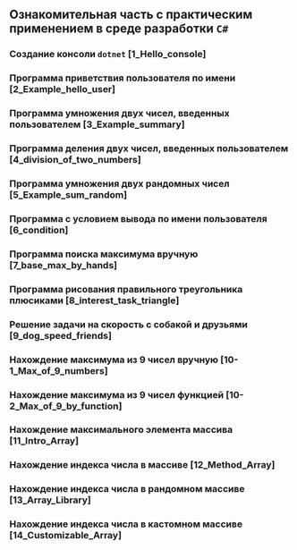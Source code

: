 ## Ознакомительная часть с практическим применением в среде разработки `C#`

### Создание консоли `dotnet` [1_Hello_console]

### Программа приветствия пользователя по имени [2_Example_hello_user]

### Программа умножения двух чисел, введенных пользователем [3_Example_summary]

### Программа деления двух чисел, введенных пользователем [4_division_of_two_numbers]

### Программа умножения двух рандомных чисел [5_Example_sum_random]

### Программа с условием вывода по имени пользователя [6_condition]

### Программа поиска максимума вручную [7_base_max_by_hands]

### Программа рисования правильного треугольника плюсиками [8_interest_task_triangle]

### Решение задачи на скорость с собакой и друзьями [9_dog_speed_friends]

### Нахождение максимума из 9 чисел вручную [10-1_Max_of_9_numbers]

### Нахождение максимума из 9 чисел функцией [10-2_Max_of_9_by_function]

### Нахождение максимального элемента массива [11_Intro_Array]

### Нахождение индекса числа в массиве [12_Method_Array]

### Нахождение индекса числа в рандомном массиве [13_Array_Library]

### Нахождение индекса числа в кастомном массиве [14_Customizable_Array]